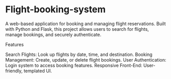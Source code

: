 # Flight-booking-system
A web-based application for booking and managing flight reservations. Built with Python and Flask, this project allows users to search for flights, manage bookings, and securely authenticate.

Features

Search Flights: Look up flights by date, time, and destination.
Booking Management: Create, update, or delete flight bookings.
User Authentication: Login system to access booking features.
Responsive Front-End: User-friendly, templated UI.
